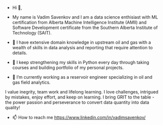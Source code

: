 - Hi 👋, 

- My name is Vadim Savenkov and I am a data science enthisiast with ML certification from Alberta Machine Intelligence Institute (AMII) and Software Development certificate from  the Southern Alberta Institute of Technology (SAIT).

- 👀 I have extensive domain knowledge in upstream oil and gas with a wealth of skills in data analysis and reporting that require attention to details. 

- 🌱 I keep strengthening my skills in Python every day through taking courses and building portfolio of my personal projects.

- 💞️ I’m currently working as a reservoir engineer specializing in oil and gas field analytics.

I value inegrity, team work and lifelong learning. I love challenges, intrigued by mistakes, enjoy effort, and keep on learning. I bring GRIT to the table - the power passion and perseverance to convert data quantity into data quality!  

- 📫 How to reach me https://www.linkedin.com/in/vadimsavenkov/ 

<!---
vadimsavenkov/vadimsavenkov is a ✨ special ✨ repository because its `README.md` (this file) appears on your GitHub profile.
You can click the Preview link to take a look at your changes.
--->
